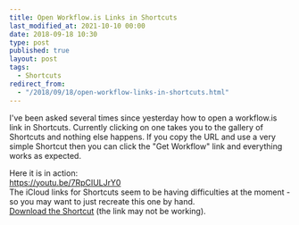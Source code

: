 ```yaml
---
title: Open Workflow.is Links in Shortcuts
last_modified_at: 2021-10-10 00:00
date: 2018-09-18 10:30
type: post
published: true
layout: post
tags:
  - Shortcuts
redirect_from:
  - "/2018/09/18/open-workflow-links-in-shortcuts.html"
---
```

I've been asked several times since yesterday how to open a workflow.is link in Shortcuts. Currently clicking on one takes you to the gallery of Shortcuts and nothing else happens. If you copy the URL and use a very simple Shortcut then you can click the "Get Workflow" link and everything works as expected.  

<!--more-->

Here it is in action:  
https://youtu.be/7RpCIULJrY0  
The iCloud links for Shortcuts seem to be having difficulties at the moment - so you may want to just recreate this one by hand.  
<a href="https://www.icloud.com/shortcuts/759ef2726df54dc89e5c18d8806bc0ad">Download the Shortcut</a> (the link may not be working).  
